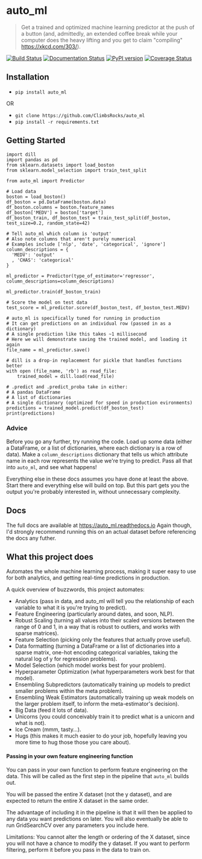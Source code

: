 # auto_ml
> Get a trained and optimized machine learning predictor at the push of a button (and, admittedly, an extended coffee break while your computer does the heavy lifting and you get to claim "compiling" https://xkcd.com/303/).

[![Build Status](https://travis-ci.org/ClimbsRocks/auto_ml.svg?branch=master)](https://travis-ci.org/ClimbsRocks/auto_ml)
[![Documentation Status](http://readthedocs.org/projects/auto-ml/badge/?version=latest)](http://auto-ml.readthedocs.io/en/latest/?badge=latest)
[![PyPI version](https://badge.fury.io/py/auto_ml.svg)](https://badge.fury.io/py/auto_ml)
[![Coverage Status](https://coveralls.io/repos/github/ClimbsRocks/auto_ml/badge.svg?branch=master)](https://coveralls.io/github/ClimbsRocks/auto_ml?branch=master)

## Installation

- `pip install auto_ml`

OR

- `git clone https://github.com/ClimbsRocks/auto_ml`
- `pip install -r requirements.txt`


## Getting Started

```
import dill
import pandas as pd
from sklearn.datasets import load_boston
from sklearn.model_selection import train_test_split

from auto_ml import Predictor

# Load data
boston = load_boston()
df_boston = pd.DataFrame(boston.data)
df_boston.columns = boston.feature_names
df_boston['MEDV'] = boston['target']
df_boston_train, df_boston_test = train_test_split(df_boston, test_size=0.2, random_state=42)

# Tell auto_ml which column is 'output'
# Also note columns that aren't purely numerical
# Examples include ['nlp', 'date', 'categorical', 'ignore']
column_descriptions = {
  'MEDV': 'output'
  , 'CHAS': 'categorical'
}

ml_predictor = Predictor(type_of_estimator='regressor', column_descriptions=column_descriptions)

ml_predictor.train(df_boston_train)

# Score the model on test data
test_score = ml_predictor.score(df_boston_test, df_boston_test.MEDV)

# auto_ml is specifically tuned for running in production
# It can get predictions on an individual row (passed in as a dictionary)
# A single prediction like this takes ~1 millisecond
# Here we will demonstrate saving the trained model, and loading it again
file_name = ml_predictor.save()

# dill is a drop-in replacement for pickle that handles functions better
with open (file_name, 'rb') as read_file:
    trained_model = dill.load(read_file)

# .predict and .predict_proba take in either:
# A pandas DataFrame
# A list of dictionaries
# A single dictionary (optimized for speed in production evironments)
predictions = trained_model.predict(df_boston_test)
print(predictions)
```


### Advice

Before you go any further, try running the code. Load up some data (either a DataFrame, or a list of dictionaries, where each dictionary is a row of data). Make a `column_descriptions` dictionary that tells us which attribute name in each row represents the value we're trying to predict. Pass all that into `auto_ml`, and see what happens!

Everything else in these docs assumes you have done at least the above. Start there and everything else will build on top. But this part gets you the output you're probably interested in, without unnecessary complexity.


## Docs

The full docs are available at https://auto_ml.readthedocs.io
Again though, I'd strongly recommend running this on an actual dataset before referencing the docs any futher.


## What this project does

Automates the whole machine learning process, making it super easy to use for both analytics, and getting real-time predictions in production.

A quick overview of buzzwords, this project automates:

- Analytics (pass in data, and auto_ml will tell you the relationship of each variable to what it is you're trying to predict).
- Feature Engineering (particularly around dates, and soon, NLP).
- Robust Scaling (turning all values into their scaled versions between the range of 0 and 1, in a way that is robust to outliers, and works with sparse matrices).
- Feature Selection (picking only the features that actually prove useful).
- Data formatting (turning a DataFrame or a list of dictionaries into a sparse matrix, one-hot encoding categorical variables, taking the natural log of y for regression problems).
- Model Selection (which model works best for your problem).
- Hyperparameter Optimization (what hyperparameters work best for that model).
- Ensembling Subpredictors (automatically training up models to predict smaller problems within the meta problem).
- Ensembling Weak Estimators (automatically training up weak models on the larger problem itself, to inform the meta-estimator's decision).
- Big Data (feed it lots of data).
- Unicorns (you could conceivably train it to predict what is a unicorn and what is not).
- Ice Cream (mmm, tasty...).
- Hugs (this makes it much easier to do your job, hopefully leaving you more time to hug those those you care about).


#### Passing in your own feature engineering function

You can pass in your own function to perform feature engineering on the data. This will be called as the first step in the pipeline that `auto_ml` builds out.

You will be passed the entire X dataset (not the y dataset), and are expected to return the entire X dataset in the same order.

The advantage of including it in the pipeline is that it will then be applied to any data you want predictions on later. You will also eventually be able to run GridSearchCV over any parameters you include here.

Limitations:
You cannot alter the length or ordering of the X dataset, since you will not have a chance to modify the y dataset. If you want to perform filtering, perform it before you pass in the data to train on.
